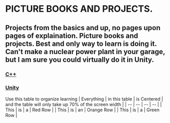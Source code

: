 # PICTURE BOOKS AND PROJECTS.

## Projects from the basics and up, no pages upon pages of explaination. Picture books and projects. Best and only way to learn is doing it. Can't make a nuclear power plant in your garage, but I am sure you could virtually do it in Unity.

### [C++](cpp.md)
### [Unity](unity.md)


Use this table to organize learning 
| Everything | in this table | is Centered | and the table will only take up 70% of the screen width | 
| -- | -- | -- | -- |
| This | is | a | Red Row |
| This | is | an | Orange Row |
| This | is | a | Green Row |



<!--
You can use the [editor on GitHub](https://github.com/curious-username/benc.github.io/edit/gh-pages/index.md) to maintain and preview the content for your website in Markdown files.

Whenever you commit to this repository, GitHub Pages will run [Jekyll](https://jekyllrb.com/) to rebuild the pages in your site, from the content in your Markdown files.

### Markdown

Markdown is a lightweight and easy-to-use syntax for styling your writing. It includes conventions for

```markdown
Syntax highlighted code block

# Header 1
## Header 2
### Header 3

- Bulleted
- List

1. Numbered
2. List

**Bold** and _Italic_ and `Code` text

[Link](url) and ![Image](src)
```

For more details see [Basic writing and formatting syntax](https://docs.github.com/en/github/writing-on-github/getting-started-with-writing-and-formatting-on-github/basic-writing-and-formatting-syntax).

### Jekyll Themes

Your Pages site will use the layout and styles from the Jekyll theme you have selected in your [repository settings](https://github.com/curious-username/benc.github.io/settings/pages). The name of this theme is saved in the Jekyll `_config.yml` configuration file.

### Support or Contact

Having trouble with Pages? Check out our [documentation](https://docs.github.com/categories/github-pages-basics/) or [contact support](https://support.github.com/contact) and we’ll help you sort it out.
-->

